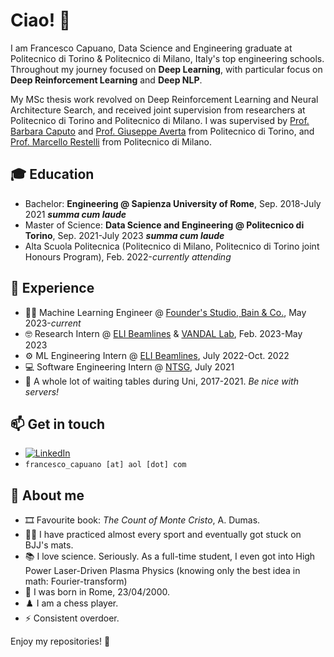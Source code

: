 # Ciao! 👋

I am Francesco Capuano, Data Science and Engineering graduate at Politecnico di Torino & Politecnico di Milano, Italy's top engineering schools.
Throughout my journey focused on **Deep Learning**, with particular focus on **Deep Reinforcement Learning** and **Deep NLP**.

My MSc thesis work revolved on Deep Reinforcement Learning and Neural Architecture Search, and received joint supervision from researchers at Politecnico di Torino and Politecnico di Milano. 
I was supervised by [Prof. Barbara Caputo](https://scholar.google.com/citations?user=mHbdIAwAAAAJ&hl=en) and [Prof. Giuseppe Averta](https://scholar.google.it/citations?user=i4rm0tYAAAAJ&hl=en) from Politecnico di Torino, and [Prof. Marcello Restelli](https://scholar.google.com/citations?user=xdgxRiEAAAAJ&hl=en) from Politecnico di Milano. 

## 🎓 **Education**

 - Bachelor: **Engineering @ Sapienza University of Rome**, Sep. 2018-July 2021 ***summa cum laude***
 - Master of Science: **Data Science and Engineering @ Politecnico di Torino**, Sep. 2021-July 2023 ***summa cum laude***
 - Alta Scuola Politecnica (Politecnico di Milano, Politecnico di Torino joint Honours Program), Feb. 2022-*currently attending*

## 🚆 **Experience**
- 👨‍💻 Machine Learning Engineer @ [Founder's Studio, Bain & Co.](https://www.bain.com/consulting-services/engine-2-ventures/founders-studio/), May 2023-*current*
- 🤓 Research Intern @ [ELI Beamlines](https://www.eli-beams.eu/) & [VANDAL Lab](http://vandal.polito.it/), Feb. 2023-May 2023
- ⚙️ ML Engineering Intern @ [ELI Beamlines](https://www.eli-beams.eu/), July 2022-Oct. 2022
- 💻 Software Engineering Intern @ [NTSG](https://www.ntsgen.com/en/), July 2021
- 🤵 A whole lot of waiting tables during Uni, 2017-2021. *Be nice with servers!*

## 📫 **Get in touch**

- [![LinkedIn](https://img.shields.io/badge/-LinkedIn-blue?style=flat&logo=Linkedin&logoColor=white)](https://www.linkedin.com/in/fracapuano/)
- `francesco_capuano [at] aol [dot] com`
<!--
## 🚀 **Skills**

<ul>
        <img src='https://cdn.jsdelivr.net/gh/devicons/devicon/icons/python/python-original.svg' height='48'>  &nbsp 
        <img src='https://cdn.jsdelivr.net/gh/devicons/devicon/icons/pytorch/pytorch-original.svg' height='48'>  &nbsp
        <img src='https://cdn.jsdelivr.net/gh/devicons/devicon/icons/numpy/numpy-original.svg' height='48'>  &nbsp
        <img src='https://cdn.jsdelivr.net/gh/devicons/devicon/icons/matlab/matlab-original.svg' height='48'>  &nbsp

</ul>
-->
## 🧠 **About me**

- 🎞️ Favourite book: _The Count of Monte Cristo_, A. Dumas.
- 🏋🏼 I have practiced almost every sport and eventually got stuck on BJJ's mats. 
- 📚 I love science. Seriously. As a full-time student, I even got into High Power Laser-Driven Plasma Physics (knowing only the best idea in math: Fourier-transform)
- 🎂 I was born in Rome, 23/04/2000.
- ♟️ I am a chess player.
- ⚡ Consistent overdoer.

Enjoy my repositories! 🚀

<!-- [![Francesco Capuano's GitHub stats](https://github-readme-stats.vercel.app/api?username=fracapuano&hide=issues&count_private=true&show_icons=true&theme=github_dark_dimmed)](https://github.com/anuraghazra/github-readme-stats) -->


